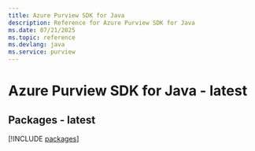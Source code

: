 ```yaml
---
title: Azure Purview SDK for Java
description: Reference for Azure Purview SDK for Java
ms.date: 07/21/2025
ms.topic: reference
ms.devlang: java
ms.service: purview
---
```

# Azure Purview SDK for Java - latest
## Packages - latest
[!INCLUDE [packages](purview-index.md)]